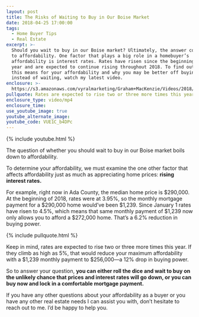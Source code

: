 ```yaml
---
layout: post
title: The Risks of Waiting to Buy in Our Boise Market
date: 2018-04-25 17:00:00
tags:
  - Home Buyer Tips
  - Real Estate
excerpt: >-
  Should you wait to buy in our Boise market? Ultimately, the answer comes down
  to affordability. One factor that plays a big role in a homebuyer’s
  affordability is interest rates. Rates have risen since the beginning of the
  year and are expected to continue rising throughout 2018. To find out what
  this means for your affordability and why you may be better off buying now
  instead of waiting, watch my latest video.
enclosure: >-
  https://s3.amazonaws.com/vyralmarketing/Graham+MacKenzie/Videos/2018/Ridge+to+River+Real+Estate+%257C+Should+I+Wait+to+Buy%253F.mp4
pullquote: Rates are expected to rise two or three more times this year.
enclosure_type: video/mp4
enclosure_time:
use_youtube_image: true
youtube_alternate_image:
youtube_code: VUE1C_b4DPc
---
```


{% include youtube.html %}

The question of whether you should wait to buy in our Boise market boils down to affordability.

To determine your affordability, we must examine the one other factor that affects affordability just as much as appreciating home prices: **rising interest rates.**

For example, right now in Ada County, the median home price is $290,000. At the beginning of 2018, rates were at 3.95%, so the monthly mortgage payment for a $290,000 home would’ve been $1,239. Since January 1 rates have risen to 4.5%, which means that same monthly payment of $1,239 now only allows you to afford a $272,000 home. That’s a 6.2% reduction in buying power.

{% include pullquote.html %}

Keep in mind, rates are expected to rise two or three more times this year. If they climb as high as 5%, that would reduce your maximum affordability with a $1,239 monthly payment to $256,000—a 12% drop in buying power.

So to answer your question, **you can either roll the dice and wait to buy on the unlikely chance that prices and interest rates will go down, or you can buy now and lock in a comfortable mortgage payment.**

If you have any other questions about your affordability as a buyer or you have any other real estate needs I can assist you with, don’t hesitate to reach out to me. I’d be happy to help you.